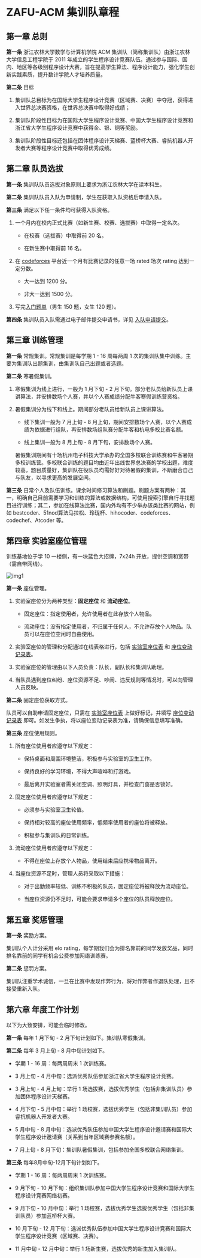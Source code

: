 # ZAFU-ACM 集训队章程

## 第一章 总则

**第一条** 浙江农林大学数学与计算机学院 ACM 集训队（简称集训队）由浙江农林大学信息工程学院于 2011 年成立的学生程序设计竞赛队伍。通过参与国际、国内、地区等各级别程序设计大赛，旨在提高学生算法、程序设计能力，强化学生创新实践素质，提升数计学院人才培养质量。

**第二条** 目标

1. 集训队总目标为在国际大学生程序设计竞赛（区域赛、决赛）中夺冠，获得进入世界总决赛资格，在世界总决赛中取得好成绩；

2. 集训队阶段性目标为在国际大学生程序设计竞赛、中国大学生程序设计竞赛和浙江省大学生程序设计竞赛中获得金、银、铜等奖励。

3. 集训队阶段性目标还包括在团体程序设计天梯赛、蓝桥杯大赛、睿抗机器人开发者大赛等程序设计竞赛中取得优秀成绩。

## 第二章 队员选拔

**第一条** 集训队队员选拔对象原则上要求为浙江农林大学在读本科生。

**第二条** 集训队队员入队为申请制，学生在获取入队资格后申请入队。

**第三条** 满足以下任一条件均可获得入队资格。

1. 一个月内在校内正式比赛（如新生赛、校赛、选拔赛）中取得一定名次。

    - 在校赛（选拔赛）中取得前 20 名。

    - 在新生赛中取得前 16 名。

2. 在 [codeforces](https://codeforces.com/) 平台近一个月有比赛记录的任意一场 rated 场次 rating 达到一定分数。

    - 大一达到 1200 分。

    - 非大一达到 1500 分。

3. 写完[入门题单](https://vjudge.net/article/3299)（男生 150 题，女生 120 题）。

**第四条** 集训队员入队需通过电子邮件提交申请书，详见 [入队申请提交](./join-us.md#入队申请提交)。

## 第三章 训练管理

**第一条** 常规集训。常规集训是每学期 1 - 16 周每两周 1 次的集训队集中训练。主要为集训队出题集训，由集训队自己出题或者选题。

**第二条** 寒暑假集训。

1. 寒假集训为线上进行，一般为 1 月下旬 - 2 月下旬。部分老队员给新队员上课讲算法，并安排数场个人赛，并以个人赛成绩分配牛客寒假训练营资格。

2. 暑假集训分为线下和线上。期间部分老队员给新队员上课讲算法。

    - 线下集训一般为 7 月上旬 - 8 月上旬，期间安排数场个人赛，以个人赛成绩为依据进行组队，再安排数场组队赛分配牛客和杭电多校比赛名额。

    - 线上集训一般为 8 月上旬 - 8 月下旬，安排数场个人赛。

    暑假集训期间有十场杭州电子科技大学承办的全国多校联合训练赛和牛客暑期多校训练营。多校联合训练的题目均由近年出线世界总决赛的学校出题，难度较高，题目质量好，集训队在役队员均需好好对待暑假的集训，不断磨合自己与队友，以寻求更高的发展空间。

**第三条** 日常个人及队伍训练。课余时间修习算法和刷题。刷题方案有两种：其一，明确自己目前需要学习和训练的算法或数据结构，可使用搜索引擎自行寻找题目进行训练；其二，参加在线算法比赛，国内外均有不少举办该类比赛的网站，例如 bestcoder、51nod算法马拉松、玲珑杯、hihocoder、codeforces、codechef、Atcoder 等。

## 第四章 实验室座位管理

训练基地位于学 10 一楼侧，有一块蓝色大招牌，7x24h 开放，提供空调和宽带（需自带网线）。

![img1](./img/img1.jpeg)

**第一条** 座位管理。

1. 实验室座位分为两种类型：**固定座位** 和 **流动座位**。

    - 固定座位：指定使用者，允许使用者在此存放个人物品。

    - 流动座位：没有指定使用者，不归属于任何人，不允许存放个人物品。队员可以在座位空闲时自由使用。

2. 实验室座位的管理和分配通过在线表格进行，包括  [实验室座位表](https://docs.qq.com/sheet/DYk9sbXl4VEpYV2lZ) 和 [座位变动记录表](https://docs.qq.com/sheet/DYnZ1b2NsdkxrWFBn)。

3. 实验室座位的管理由以下人员负责：队长，副队长和集训队助理。

4. 当队员遇到座位纠纷、座位资源不足、吵闹、违反规则等情况时，可以向管理人员反映。

**第二条** 固定座位获取方式。

队员可以自助申请固定座位，只需在 [实验室座位表](https://docs.qq.com/sheet/DYk9sbXl4VEpYV2lZ) 上做好标记，并填写 [座位变动记录表](https://docs.qq.com/sheet/DYnZ1b2NsdkxrWFBn) 即可。如发生争执，将以座位变动记录表为准，请确保信息填写准确。

**第三条** 座位使用规则。

1. 所有座位使用者应遵守以下规定：
    - 保持桌面和周围环境整洁，积极参与实验室的卫生工作。

    - 保持良好的学习环境，不得大声喧哗和打游戏。

    - 最后离开实验室者需关闭空调、照明灯具，并检查门窗是否锁好。

2. 固定座位使用者应遵守以下规定：

    - 必须参与实验室卫生轮值。

    - 保持相对较高的座位使用频率，低频率使用者的座位将被释放。

    - 积极参与集训队的日常训练。

3. 流动座位使用者应遵守以下规定：

    - 不得在座位上存放个人物品，使用结束后应携带物品离开。

4. 当座位资源不足时，管理人员将采取以下措施：

    - 对于出勤频率较低、训练不积极的队员，固定座位将被释放为流动座位。

    - 当座位资源仍不足时，可能会要求申请多个座位的队员释放座位。

## 第五章 奖惩管理

**第一条** 奖励方案。

集训队个人计分采用 elo rating，每学期我们会为排名靠前的同学发放奖品，同时排名靠前的同学有机会公费参加网络训练赛。

**第二条** 惩罚方案。

集训队注重学术诚信，一旦在比赛中发现作弊行为，将对作弊者作退队处理，且不接受重新入队。

## 第六章 年度工作计划

以下为大致安排，可能会临时修改。

**第一条** 每年 1 月下旬 - 2 月下旬计划如下。集训队寒假集训。

**第二条** 每年 3 月上旬 - 8 月中旬计划如下。

- 学期 1 - 16 周：每两周周末 1 次训练赛。

- 3 月上旬 - 4 月中旬：选派优秀队伍参加浙江省大学生程序设计竞赛。

- 3 月上旬 - 4 月上旬：举行 1 场选拔赛，选拔优秀学生（包括非集训队员）参加团体程序设计天梯赛。

- 4 月下旬 - 5 月中旬：举行 1 场校赛，选拔优秀学生（包括非集训队员）参加睿抗机器人开发者大赛。

- 5 月中旬 - 8 月中旬：选派优秀队伍参加中国大学生程序设计邀请赛和国际大学生程序设计邀请赛（关系到当年区域赛参赛名额）。

- 7 月上旬 - 8 月下旬：集训队暑假集训，包括参加全国多校联合网络集训。

**第三条** 每年8月中旬-12月下旬计划如下。

- 学期 1 - 16 周：每两周周末 1 次训练赛。

- 9 月下旬 - 10 月下旬：组织集训队参加中国大学生程序设计竞赛和国际大学生程序设计竞赛网络初赛。

- 9 月下旬 - 10 月中旬：举行 1 场校赛，选拔优秀学生选拔优秀学生（包括非集训队员）参加蓝桥杯大赛。

- 10 月下旬 - 12 月下旬：选派优秀队伍参加中国大学生程序设计竞赛和国际大学生程序设计竞赛（区域赛、决赛）。

- 11 月中旬 - 12 月中旬：举行 1 场新生赛，选拔优秀的新生加入集训队。
